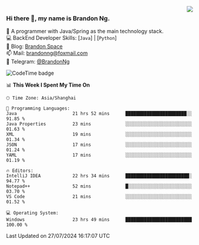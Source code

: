 <img  align="right" src="https://github-readme-stats-brandon0824.vercel.app/api/top-langs/?username=brandon0824&layout=compact">

### Hi there 👋, my name is Brandon Ng.

🌱 A programmer with Java/Spring as the main technology stack.  
💻 BackEnd Developer Skills: [`Java`] | [`Python`]  
📝 Blog: [Brandon Space](https://brandonng.tech)  
📫 Mail: brandonng@foxmail.com  
📰 Telegram: [@BrandonNg](https://t.me/BrandonNg24)  

![CodeTime badge](https://img.shields.io/endpoint?style=flat-square&url=https%3A%2F%2Fapi.codetime.dev%2Fshield%3Fid%3D128%26project%3D%26in%3D604800000)

<!--START_SECTION:waka-->
📊 **This Week I Spent My Time On** 

```text
🕑︎ Time Zone: Asia/Shanghai

💬 Programming Languages: 
Java                     21 hrs 52 mins      ███████████████████████░░   91.85 % 
Java Properties          23 mins             ░░░░░░░░░░░░░░░░░░░░░░░░░   01.63 % 
XML                      19 mins             ░░░░░░░░░░░░░░░░░░░░░░░░░   01.34 % 
JSON                     17 mins             ░░░░░░░░░░░░░░░░░░░░░░░░░   01.24 % 
YAML                     17 mins             ░░░░░░░░░░░░░░░░░░░░░░░░░   01.19 % 

🔥 Editors: 
IntelliJ IDEA            22 hrs 34 mins      ████████████████████████░   94.77 % 
Notepad++                52 mins             █░░░░░░░░░░░░░░░░░░░░░░░░   03.70 % 
VS Code                  21 mins             ░░░░░░░░░░░░░░░░░░░░░░░░░   01.52 % 

💻 Operating System: 
Windows                  23 hrs 49 mins      █████████████████████████   100.00 % 
```


 Last Updated on 27/07/2024 16:17:07 UTC
<!--END_SECTION:waka-->
